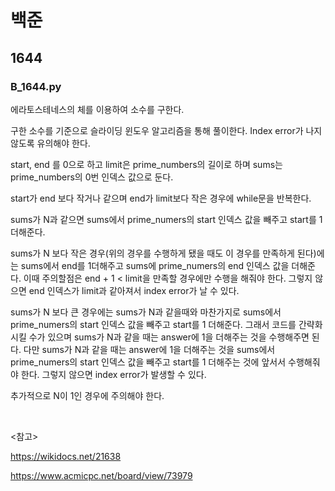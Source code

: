 # 백준

## 1644

### B_1644.py

에라토스테네스의 체를 이용하여 소수를 구한다.

구한 소수를 기준으로 슬라이딩 윈도우 알고리즘을 통해 풀이한다. Index error가 나지 않도록 유의해야 한다.

start, end 를 0으로 하고 limit은 prime_numbers의 길이로 하며 sums는 prime_numbers의 0번 인덱스 값으로 둔다.

start가 end 보다 작거나 같으며 end가 limit보다 작은 경우에 while문을 반복한다.

sums가 N과 같으면 sums에서 prime_numers의 start 인덱스 값을 빼주고 start를 1 더해준다.

sums가 N 보다 작은 경우(위의 경우를 수행하게 됐을 때도 이 경우를 만족하게 된다)에는 sums에서 end를 1더해주고 sums에 prime_numers의 end 인덱스 값을 더해준다. 이때 주의할점은 end + 1 < limit을 만족할 경우에만 수행을 해줘야 한다. 그렇지 않으면 end 인덱스가 limit과 같아져서 index error가 날 수 있다.

sums가 N 보다 큰 경우에는 sums가 N과 같을때와 마찬가지로 sums에서 prime_numers의 start 인덱스 값을 빼주고 start를 1 더해준다. 그래서 코드를 간략화 시킬 수가 있으며 sums가 N과 같을 때는 answer에 1을 더해주는 것을 수행해주면 된다. 다만 sums가 N과 같을 때는 answer에 1을 더해주는 것을 sums에서 prime_numers의 start 인덱스 값을 빼주고 start를 1 더해주는 것에 앞서서 수행해줘야 한다. 그렇지 않으면 index error가 발생할 수 있다.

추가적으로 N이 1인 경우에 주의해야 한다.

<br>

<참고>

https://wikidocs.net/21638

https://www.acmicpc.net/board/view/73979 